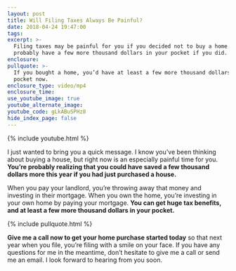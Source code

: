 ```yaml
---
layout: post
title: Will Filing Taxes Always Be Painful?
date: 2018-04-24 19:47:00
tags:
excerpt: >-
  Filing taxes may be painful for you if you decided not to buy a home. You’d
  probably have a few more thousand dollars in your pocket if you did.
enclosure:
pullquote: >-
  If you bought a home, you’d have at least a few more thousand dollars in your
  pocket now.
enclosure_type: video/mp4
enclosure_time:
use_youtube_image: true
youtube_alternate_image:
youtube_code: gLkABuSPHz8
hide_index_page: false
---
```


{% include youtube.html %}

I just wanted to bring you a quick message. I know you’ve been thinking about buying a house, but right now is an especially painful time for you. **You’re probably realizing that you could have saved a few thousand dollars more this year if you had just purchased a house.**

When you pay your landlord, you’re throwing away that money and investing in their mortgage. When you own the home, you’re investing in your own home by paying your mortgage. **You can get huge tax benefits, and at least a few more thousand dollars in your pocket.**

{% include pullquote.html %}

**Give me a call now to get your home purchase started today** so that next year when you file, you’re filing with a smile on your face. If you have any questions for me in the meantime, don’t hesitate to give me a call or send me an email. I look forward to hearing from you soon.